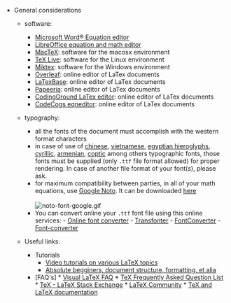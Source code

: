 * General considerations
    - software:
        - [Microsoft Word® Equation editor](https://support.office.com/en-us/article/equation-editor-6eac7d71-3c74-437b-80d3-c7dea24fdf3f)
        - [LibreOffice equation and math editor](https://www.libreoffice.org/discover/math/)
        - [MacTeX](http://www.tug.org/mactex/): software for the macosx environment
        - [TeX Live](https://www.tug.org/texlive/): software for the Linux environment
        - [Miktex](https://miktex.org/download): software for the Windows environment
        - [Overleaf](https://www.overleaf.com/): online editor of LaTex documents
        - [LaTexBase](https://latexbase.com/): online editor of LaTex documents
        - [Papeeria](https://papeeria.com/): online editor of LaTex documents
        - [CodingGround LaTex editor](https://www.tutorialspoint.com/online_latex_editor.php): online editor of LaTex documents
        - [CodeCogs eqneditor](https://www.codecogs.com/latex/eqneditor.php): online editor of LaTex documents
    - typography:
        - all the fonts of the document must accomplish with the western format characters
        - in case of use of [chinese](https://en.wikipedia.org/wiki/Chinese_characters), [vietnamese](https://en.wikipedia.org/wiki/Vietnamese_alphabet), [egyptian hieroglyphs](https://en.wikipedia.org/wiki/Egyptian_hieroglyphs),  [cyrillic](https://en.wikipedia.org/wiki/Cyrillic_script), [armenian](https://en.wikipedia.org/wiki/Armenian_alphabet), [coptic](https://en.wikipedia.org/wiki/Coptic_alphabet) among others typographic fonts, those fonts must be supplied (only `.ttf` file format allowed) for proper rendering. In case of another file format of your font(s), please ask.
        - for maximum compatibility between parties, in all of your math equations, use [Google Noto](https://en.wikipedia.org/wiki/Noto_fonts). It can be downloaded [here](https://www.google.com/get/noto/)
      <BR></BR>
      ![noto-font-google.gif](https://bitbucket.org/repo/rpybXp8/images/652861917-noto-font-google.gif)
        - You can convert online your `.ttf` font file using this online services:
              - [Online font converter](https://onlinefontconverter.com/)
              - [Transfonter](https://transfonter.org/)
              - [FontConverter](https://www.fontconverter.org/)
              - [Font-converter](https://www.font-converter.net/en)

    - Useful links:
        - Tutorials
            - [Video tutorials on various LaTeX topics](https://www.youtube.com/user/ShareLaTeX)
            - [Absolute begginers, document structure, formatting, et alia](https://www.andy-roberts.net/writing/latex)
        - [FAQ's]
                * [Visual LaTeX FAQ](http://www.ctan.org/tex-archive/info/visualFAQ/visualFAQ.pdf)
                * [TeX Frequently Asked Question List](https://texfaq.org/)
                * [TeX - LaTeX Stack Exchange](http://tex.stackexchange.com/)
                * [LaTeX Community](http://www.latex-community.org/)
                * [TeX and LaTeX documentation](http://www.texdoc.net/)
        
